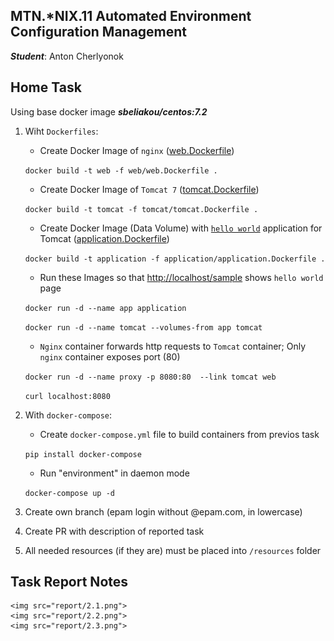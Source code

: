 MTN.*NIX.11 Automated Environment Configuration Management
---

***Student***: Anton Cherlyonok

Home Task
---

Using base docker image ***sbeliakou/centos:7.2***

1. Wiht ```Dockerfiles```:
    - Create Docker Image of ```nginx``` ([web.Dockerfile](/web.Dockerfile))

    `docker build -t web -f web/web.Dockerfile .`

    - Create Docker Image of ```Tomcat 7``` ([tomcat.Dockerfile](/tomcat.Dockerfile))

    `docker build -t tomcat -f tomcat/tomcat.Dockerfile .`

    - Create Docker Image (Data Volume) with [```hello world```](https://tomcat.apache.org/tomcat-7.0-doc/appdev/sample/sample.war) application for Tomcat ([application.Dockerfile](application.Dockerfile))

    `docker build -t application -f application/application.Dockerfile .`

    - Run these Images so that [http://localhost/sample](http://localhost/sample) shows ```hello world``` page

    `docker run -d --name app application`

    `docker run -d --name tomcat --volumes-from app tomcat`


    - ```Nginx``` container forwards http requests to ```Tomcat``` container; Only ```nginx``` container exposes port (80)

    `docker run -d --name proxy -p 8080:80  --link tomcat web`

    `curl localhost:8080`

2. With ```docker-compose```:
    - Create ```docker-compose.yml``` file to build containers from previos task

    `pip install docker-compose`

    - Run "environment" in daemon mode

    `docker-compose up -d`


3. Create own branch (epam login without @epam.com, in lowercase)
4. Create PR with description of reported task
5. All needed resources (if they are) must be placed into ```/resources``` folder

Task Report Notes
---

    <img src="report/2.1.png">
    <img src="report/2.2.png">
    <img src="report/2.3.png">